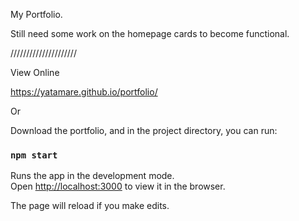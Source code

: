My Portfolio.

Still need some work on the homepage cards to become functional.

/////////////////////

View Online

https://yatamare.github.io/portfolio/

Or

Download the portfolio, and in the project directory, you can run:

### `npm start`

Runs the app in the development mode.\
Open [http://localhost:3000](http://localhost:3000) to view it in the browser.

The page will reload if you make edits.
